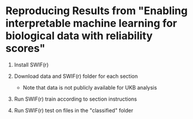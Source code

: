 # Reproducing Results from "Enabling interpretable machine learning for biological data with reliability scores"

1. Install SWIF(r)

2. Download data and SWIF(r) folder for each section
	* Note that data is not publicly available for UKB analysis

3. Run SWIF(r) train according to section instructions

4. Run SWIF(r) test on files in the "classified" folder


